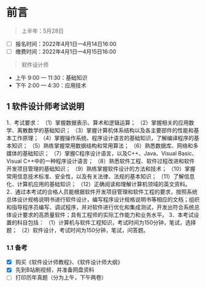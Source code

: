 # 前言

> 上半年：5月28日

- [ ] 报名时间：2022年4月1日—4月14日16:00
- [ ] 缴费时间：2022年4月1日—4月15日16:00

> 软件设计师

* 上午 9:00 — 11:30：基础知识
* 下午 2:00 — 4:30：应用技术

## 1 软件设计师考试说明

1．考试要求：
（1）掌握数据表示、算术和逻辑运算；
（2）掌握相关的应用数学、离散数学的基础知识；
（3）掌握计算机体系结构以及各主要部件的性能和基本工作原理；
（4）掌握操作系统、程序设计语言的基础知识，了解编译程序的基本知识；
（5）熟练掌握常用数据结构和常用算法；
（6）熟悉数据库、网络和多媒体的基础知识；
（7）掌握C程序设计语言，以及C++、Java、Visual Basic、Visual C++中的一种程序设计语言；
（8）熟悉软件工程、软件过程改进和软件开发项目管理的基础知识；
（9）熟练掌握软件设计的方法和技术；
（10）掌握常用信息技术标准、安全性，以及有关法律、法规的基本知识；
（11）了解信息化、计算机应用的基础知识；
（12）正确阅读和理解计算机领域的英文资料。
2．通过本考试的合格人员能根据软件开发项目管理和软件工程的要求，按照系统总体设计规格说明书进行软件设计，编写程序设计规格说明书等相应的文档；组织和指导程序员编写、调试程序，并对软件进行优化和集成测试，开发出符合系统总体设计要求的高质量软件；具有工程师的实际工作能力和业务水平。
3．本考试设置的科目包括：
（1）计算机与软件工程知识，考试时间为150分钟，笔试，选择题；
（2）软件设计，考试时间为150分钟，笔试，问答题。

### 1.1 备考

- [X] 购买《软件设计师教程》、《软件设计师大纲》
- [X] 先到B站刷视频，并准备网盘资料
- [ ] 打印历年真题（分为上午，下午两卷）